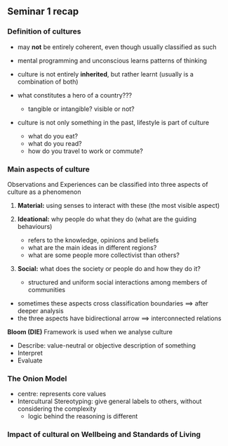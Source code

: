 ## Seminar 1 recap
### Definition of cultures
- may **not** be entirely coherent, even though usually classified as such
- mental programming and unconscious learns patterns of thinking
- culture is not entirely **inherited**, but rather learnt (usually is a combination of both)
- what constitutes a hero of a country???
	- tangible or intangible? visible or not?

- culture is not only something in the past, lifestyle is part of culture
	- what do you eat?
	- what do you read?
	- how do you travel to work or commute?

### Main aspects of culture
Observations and Experiences can be classified into three aspects of culture as a phenomenon
1. **Material:** using senses to interact with these (the most visible aspect)

2. **Ideational:** why people do what they do (what are the guiding behaviours)
	- refers to the knowledge, opinions and beliefs
	- what are the main ideas in different regions?
	- what are some people more collectivist than others?

3. **Social:** what does the society or people do and how they do it?
	- structured and uniform social interactions among members of communities

- sometimes these aspects cross classification boundaries $\implies$ after deeper analysis
- the three aspects have bidirectional arrow $\implies$ interconnected relations

**Bloom (DIE)**
Framework is used when we analyse culture
- Describe: value-neutral or objective description of something
- Interpret
- Evaluate

### The Onion Model
- centre: represents core values
- Intercultural Stereotyping: give general labels to others, without considering the complexity
	- logic behind the reasoning is different

### Impact of cultural on Wellbeing and Standards of Living



